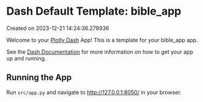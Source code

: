# Dash Default Template: bible_app

Created on 2023-12-21 14:24:36.278936

Welcome to your [Plotly Dash](https://plotly.com/dash/) App! This is a template for your bible_app app.

See the [Dash Documentation](https://dash.plotly.com/introduction) for more information on how to get your app up and running.

## Running the App

Run `src/app.py` and navigate to http://127.0.0.1:8050/ in your browser.